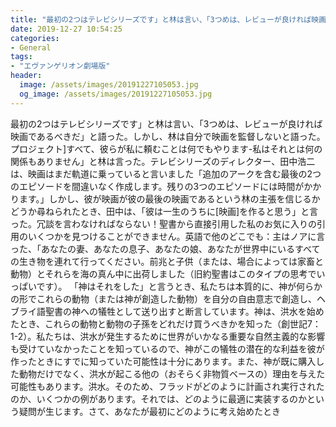 ```yaml
---
title: "最初の2つはテレビシリーズです」と林は言い、「3つめは、レビューが良ければ映画であるべきだ」と語った。"
date: 2019-12-27 10:54:25
categories:
- General
tags:
- "エヴァンゲリオン劇場版"
header:
  image: /assets/images/20191227105053.jpg
  og_image: /assets/images/20191227105053.jpg
---
```


最初の2つはテレビシリーズです」と林は言い、「3つめは、レビューが良ければ映画であるべきだ」と語った。しかし、林は自分で映画を監督しないと語った。プロジェクト]すべて、彼らが私に頼むことは何でもやります-私はそれとは何の関係もありません」と林は言った。テレビシリーズのディレクター、田中浩二は、映画はまだ軌道に乗っていると言いました「追加のアークを含む最後の2つのエピソードを間違いなく作成します。残りの3つのエピソードには時間がかかります。」しかし、彼が映画が彼の最後の映画であるという林の主張を信じるかどうか尋ねられたとき、田中は、「彼は一生のうちに[映画]を作ると思う」と言った。冗談を言わなければならない！聖書から直接引用した私のお気に入りの引用のいくつかを見つけることができません。英語で他のどこでも：主はノアに言った、「あなたの妻、あなたの息子、あなたの娘、あなたが世界中にいるすべての生き物を連れて行ってください。前兆と子供（または、場合によっては家畜と動物）とそれらを海の真ん中に出荷しました（旧約聖書はこのタイプの思考でいっぱいです）。 「神はそれをした」と言うとき、私たちは本質的に、神が何らかの形でこれらの動物（または神が創造した動物）を自分の自由意志で創造し、ヘブライ語聖書の神への犠牲として送り出すと断言しています。神は、洪水を始めたとき、これらの動物と動物の子孫をどれだけ買うべきかを知った（創世記7：1-2）。私たちは、洪水が発生するために世界がいかなる重要な自然主義的な影響も受けていなかったことを知っているので、神がこの犠牲の潜在的な利益を彼が作ったときにすでに知っていた可能性は十分にあります。また、神が既に購入した動物だけでなく、洪水が起こる他の（おそらく非物質ベースの）理由を与えた可能性もあります。洪水。そのため、フラッドがどのように計画され実行されたのか、いくつかの例があります。それでは、どのように最適に実装するのかという疑問が生じます。さて、あなたが最初にどのように考え始めたとき

